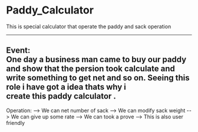 # Paddy_Calculator
This is special calculator that operate the paddy and sack operation

--------------------------------------------------------------------------------------------------
Event:                                                                                        
      One day a business man came to buy our paddy and show that the persion took calculate and
     write something to get net and so on. Seeing this role i have got a idea thats why i    
     create this paddy calculator .                                                          
--------------------------------------------------------------------------------------------------
Operation:
          --> We can net number of sack
          --> We can modify sack weight
          --> We can give up some rate
          --> We can took a prove
          --> This is also user friendly
